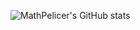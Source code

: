 ![MathPelicer's GitHub stats](https://github-readme-stats.vercel.app/api?username=MathPelicer&show_icons=true&theme=radical)
<!---
MathPelicer/MathPelicer is a ✨ special ✨ repository because its `README.md` (this file) appears on your GitHub profile.
You can click the Preview link to take a look at your changes.
--->
